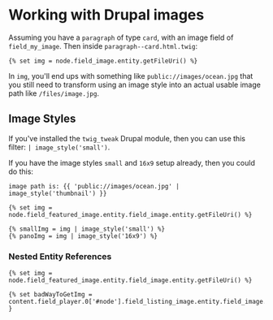 # Working with Drupal images

Assuming you have a `paragraph` of type `card`, with an image field of `field_my_image`. Then inside `paragraph--card.html.twig`:

```twig
{% set img = node.field_image.entity.getFileUri() %}
```

In `img`, you'll end ups with something like `public://images/ocean.jpg` that you still need to transform using an image style into an actual usable image path like `/files/image.jpg`.

## Image Styles

If you've installed the `twig_tweak` Drupal module, then you can use this filter: `| image_style('small')`.

If you have the image styles `small` and `16x9` setup already, then you could do this:

```twig
image path is: {{ 'public://images/ocean.jpg' | image_style('thumbnail') }}
```

```twig
{% set img = node.field_featured_image.entity.field_image.entity.getFileUri() %}

{% smallImg = img | image_style('small') %}
{% panoImg = img | image_style('16x9') %}
```

### Nested Entity References

```twig
{% set img = node.field_featured_image.entity.field_image.entity.getFileUri() %}

{% set badWayToGetImg = content.field_player.0['#node'].field_listing_image.entity.field_image.0.entity.getFileUri() }
```
